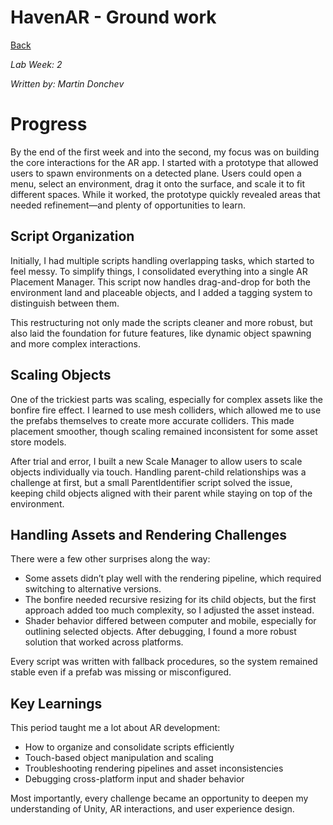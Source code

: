 # HavenAR - Ground work

[Back](../README.md)

_Lab Week: 2_


_Written by: Martin Donchev_

# Progress

By the end of the first week and into the second, my focus was on building the core interactions for the AR app. I started with a prototype that allowed users to spawn environments on a detected plane. Users could open a menu, select an environment, drag it onto the surface, and scale it to fit different spaces. While it worked, the prototype quickly revealed areas that needed refinement—and plenty of opportunities to learn.

## Script Organization

Initially, I had multiple scripts handling overlapping tasks, which started to feel messy. To simplify things, I consolidated everything into a single AR Placement Manager. This script now handles drag-and-drop for both the environment land and placeable objects, and I added a tagging system to distinguish between them.

This restructuring not only made the scripts cleaner and more robust, but also laid the foundation for future features, like dynamic object spawning and more complex interactions.

## Scaling Objects

One of the trickiest parts was scaling, especially for complex assets like the bonfire fire effect. I learned to use mesh colliders, which allowed me to use the prefabs themselves to create more accurate colliders. This made placement smoother, though scaling remained inconsistent for some asset store models.

After trial and error, I built a new Scale Manager to allow users to scale objects individually via touch. Handling parent-child relationships was a challenge at first, but a small ParentIdentifier script solved the issue, keeping child objects aligned with their parent while staying on top of the environment.

## Handling Assets and Rendering Challenges

There were a few other surprises along the way:

- Some assets didn’t play well with the rendering pipeline, which required switching to alternative versions.
- The bonfire needed recursive resizing for its child objects, but the first approach added too much complexity, so I adjusted the asset instead.
- Shader behavior differed between computer and mobile, especially for outlining selected objects. After debugging, I found a more robust solution that worked across platforms.

Every script was written with fallback procedures, so the system remained stable even if a prefab was missing or misconfigured.

## Key Learnings

This period taught me a lot about AR development:

- How to organize and consolidate scripts efficiently
- Touch-based object manipulation and scaling
- Troubleshooting rendering pipelines and asset inconsistencies
- Debugging cross-platform input and shader behavior

Most importantly, every challenge became an opportunity to deepen my understanding of Unity, AR interactions, and user experience design.

